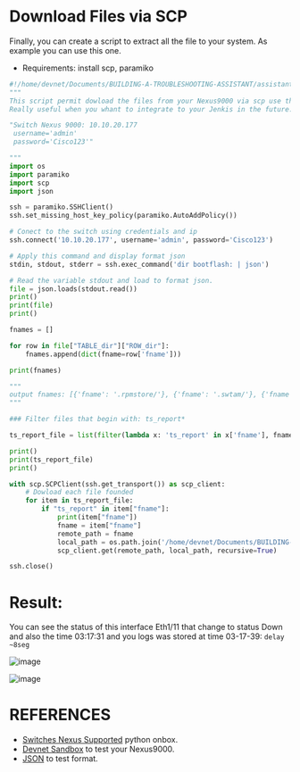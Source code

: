 # Download Files via SCP

Finally, you can create a script to extract all the file to your system. As example you can use this one.

+ Requirements: install scp, paramiko

```python
#!/home/devnet/Documents/BUILDING-A-TROUBLESHOOTING-ASSISTANT/assistant/bin/python
"""
This script permit dowload the files from your Nexus9000 via scp use the library paramiko and scp
Really useful when you whant to integrate to your Jenkis in the future.

"Switch Nexus 9000: 10.10.20.177
 username='admin'
 password='Cisco123'"

"""
import os
import paramiko
import scp
import json

ssh = paramiko.SSHClient()
ssh.set_missing_host_key_policy(paramiko.AutoAddPolicy())

# Conect to the switch using credentials and ip
ssh.connect('10.10.20.177', username='admin', password='Cisco123')

# Apply this command and display format json
stdin, stdout, stderr = ssh.exec_command('dir bootflash: | json')

# Read the variable stdout and load to format json.
file = json.loads(stdout.read())
print()
print(file)
print()

fnames = []

for row in file["TABLE_dir"]["ROW_dir"]:
    fnames.append(dict(fname=row['fname']))

print(fnames)

"""
output fnames: [{'fname': '.rpmstore/'}, {'fname': '.swtam/'}, {'fname': 'nxos.9.2.4.bin'}, {'fname': 'onbox_assistant.py'}, {'fname': 'platform-sdk.cmd'}, {'fname': 'scripts/'}, {'fname': 'set_boot.py'}, {'fname': 'ts_report_2023-03-15-03-17-39_interface1_11/'}, {'fname': 'virt_strg_pool_bf_vdc_1/'}, {'fname': 'virtual-instance/'}, {'fname': 'virtual-instance.conf'}, {'fname': '{folder_name}/'}]
"""

### Filter files that begin with: ts_report*

ts_report_file = list(filter(lambda x: 'ts_report' in x['fname'], fnames))

print()
print(ts_report_file)
print()

with scp.SCPClient(ssh.get_transport()) as scp_client:
    # Dowload each file founded
    for item in ts_report_file:
        if "ts_report" in item["fname"]:
            print(item["fname"])
            fname = item["fname"]
            remote_path = fname
            local_path = os.path.join('/home/devnet/Documents/BUILDING-A-TROUBLESHOOTING-ASSISTANT/', fname)
            scp_client.get(remote_path, local_path, recursive=True)

ssh.close()

```
# Result:

You can see the status of this interface Eth1/11 that change to status Down and also the time 03:17:31 and you logs was stored at time 03-17-39:    `delay ~8seg`

![image](https://user-images.githubusercontent.com/38144008/225758317-6ffd20aa-339b-4be7-8a87-b09692e31438.png)

![image](https://user-images.githubusercontent.com/38144008/225758975-97bd7117-bbea-47ea-b771-d210fd9a377f.png)

# REFERENCES
+ [Switches Nexus Supported](https://developer.cisco.com/site/python/) python onbox.
+ [Devnet Sandbox](https://devnetsandbox.cisco.com/RM/Diagram/Index/43964e62-a13c-4929-bde7-a2f68ad6b27c?diagramType=Topology) to test your Nexus9000.
+ [JSON](https://jsonlint.com/) to test format.


